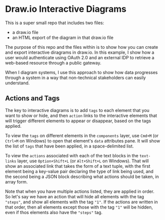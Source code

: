# Draw.io Interactive Diagrams

This is a super small repo that includes two files:

- a draw.io file
- an HTML export of the diagram in that draw.io file

The purpose of this repo and the files within is to show how you can create and export interactive diragrams in draw.io. In this example, I show how a user would authenticate using OAuth 2.0 and an external IDP to retrieve a web-based resource through a public gateway.

When I diagram systems, I use this approach to show how data progresses through a system in a way that non-technical stakeholders can easily understand.

## Actions and Tags

The key to interactive diagrams is to add `tags` to each element that you want to show or hide, and then `action` links to the interactive elements that will trigger different elements to appear or disappear, based on the tags applied.

To view the `tags` on different elements in the `components` layer, use `Cmd+M` (or `Ctrl+M` on Windows) to open that element's `data` attributes pane.  It will show the list of `tags` that have been applied, in a space-delimited list.

To view the `actions` associated with each of the text blocks in the `text-links` layer, use `Option+Shift+L` (or `Alt+Shift+L` on Windows). That will show an associated link that takes the form of a text tuple, with the first element being a key-value pair declaring the type of link being used, and the second being a JSON block describing what actions should be taken, in array form.

Note that when you have multiple actions listed, they are applied in order. So let's say we have an action that will hide all elements with the tag `"steps"`, and show all elements with the tag `"1"`. If the actions are written in that order, then all elements except those with the tag `"1"` will be hidden, even if thos elements also have the `"steps"` tag.
